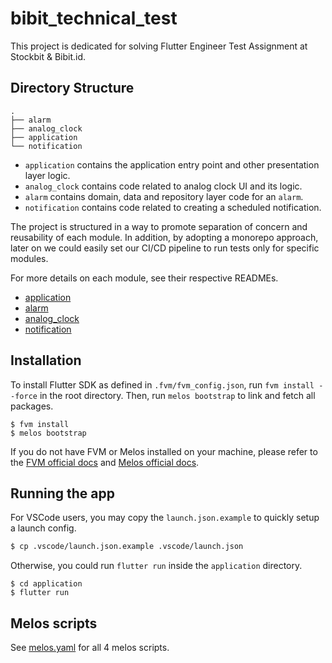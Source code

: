 # bibit_technical_test

This project is dedicated for solving Flutter Engineer Test Assignment at Stockbit & Bibit.id.

## Directory Structure

```
.
├── alarm
├── analog_clock
├── application
└── notification
```

- `application` contains the application entry point and other presentation layer logic.
- `analog_clock` contains code related to analog clock UI and its logic.
- `alarm` contains domain, data and repository layer code for an `alarm`.
- `notification` contains code related to creating a scheduled notification.

The project is structured in a way to promote separation of concern and reusability of each module.
In addition, by adopting a monorepo approach, later on we could easily set our CI/CD pipeline to run tests only for specific modules.

For more details on each module, see their respective READMEs.

- [application](/application/README.md)
- [alarm](/alarm/README.md)
- [analog_clock](/analog_clock/README.md)
- [notification](/notification/README.md)

## Installation

To install Flutter SDK as defined in `.fvm/fvm_config.json`, run `fvm install --force` in the root directory. Then, run `melos bootstrap` to link and fetch all packages.

```
$ fvm install 
$ melos bootstrap
```

If you do not have FVM or Melos installed on your machine, please refer to the [FVM official docs](https://fvm.app/) and [Melos official docs](https://melos.invertase.dev/). 

## Running the app

For VSCode users, you may copy the `launch.json.example` to quickly setup a launch config.

```bash
$ cp .vscode/launch.json.example .vscode/launch.json
```

Otherwise, you could run `flutter run` inside the `application` directory.

```
$ cd application
$ flutter run
```

## Melos scripts

See [melos.yaml](/melos.yaml) for all 4 melos scripts.
